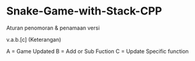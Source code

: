 # Snake-Game-with-Stack-CPP

Aturan penomoran & penamaan versi

v.a.b.[c] (Keterangan)

A = Game Updated
B = Add or Sub Fuction
C = Update Specific function
